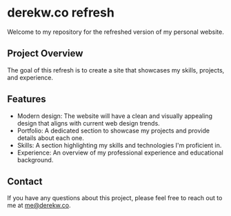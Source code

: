 # derekw.co refresh

Welcome to my repository for the refreshed version of my personal website.

## Project Overview

The goal of this refresh is to create a site that showcases my skills, projects, and experience.

## Features

- Modern design: The website will have a clean and visually appealing design that aligns with current web design trends.
- Portfolio: A dedicated section to showcase my projects and provide details about each one.
- Skills: A section highlighting my skills and technologies I'm proficient in.
- Experience: An overview of my professional experience and educational background.

## Contact

If you have any questions about this project, please feel free to reach out to me at me@derekw.co.
